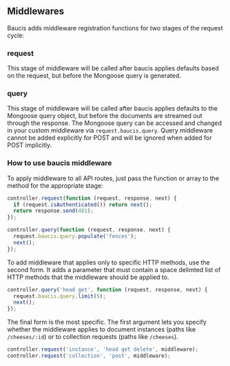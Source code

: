 ## Middlewares
Baucis adds middleware registration functions for two stages of the request cycle:

### request

This stage of middleware will be called after baucis applies defaults based on the request, but before the Mongoose query is generated.

### query

This stage of middleware will be called after baucis applies defaults to the Mongoose query object, but before the documents are streamed out through the response.  The Mongoose query can be accessed and changed in your custom middleware via `request.baucis.query`.  Query middleware cannot be added explicitly for POST and will be ignored when added for POST implicitly.

### How to use baucis middleware

To apply middleware to all API routes, just pass the function or array to the method for the appropriate stage:

``` javascript
controller.request(function (request, response, next) {
  if (request.isAuthenticated()) return next();
  return response.send(401);
});

controller.query(function (request, response, next) {
  request.baucis.query.populate('fences');
  next();
});
```

To add middleware that applies only to specific HTTP methods, use the second form.  It adds a parameter that must contain a space delimted list of HTTP methods that the middleware should be applied to.

``` javascript
controller.query('head get', function (request, response, next) {
  request.baucis.query.limit(5);
  next();
});
```

The final form is the most specific.  The first argument lets you specify whether the middleware applies to document instances (paths like `/cheeses/:id`) or to collection requests (paths like `/cheeses`).

``` javascript
controller.request('instance', 'head get delete', middleware);
controller.request('collection', 'post', middleware);
```